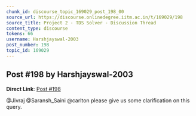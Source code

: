 ```yaml
---
chunk_id: discourse_topic_169029_post_198_00
source_url: https://discourse.onlinedegree.iitm.ac.in/t/169029/198
source_title: Project 2 - TDS Solver - Discussion Thread
content_type: discourse
tokens: 66
username: Harshjayswal-2003
post_number: 198
topic_id: 169029
---
```


## Post #198 by Harshjayswal-2003

**Direct Link**: [Post #198](https://discourse.onlinedegree.iitm.ac.in/t/169029/198)

@Jivraj @Saransh_Saini @carlton please give us some clarification on this query.
